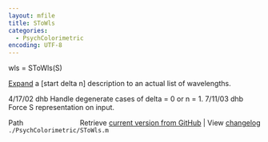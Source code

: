 ```yaml
---
layout: mfile
title: SToWls
categories:
  - PsychColorimetric
encoding: UTF-8
---
```


wls = SToWls\(S\)

[Expand](/docs/Expand) a \[start delta n\] description to an actual
list of wavelengths.

4/17/02  dhb  Handle degenerate cases of delta = 0 or n = 1.
7/11/03  dhb  Force S representation on input.


<div class="code_header" style="text-align:right;">
  <span style="float:left;">Path&nbsp;&nbsp;</span> <span class="counter">Retrieve <a href=
  "https://raw.github.com/Psychtoolbox-3/Psychtoolbox-3/beta/./PsychColorimetric/SToWls.m">current version from GitHub</a> | View <a href=
  "https://github.com/Psychtoolbox-3/Psychtoolbox-3/commits/beta/./PsychColorimetric/SToWls.m">changelog</a></span>
</div>
<div class="code">
  <code>./PsychColorimetric/SToWls.m</code>
</div>
